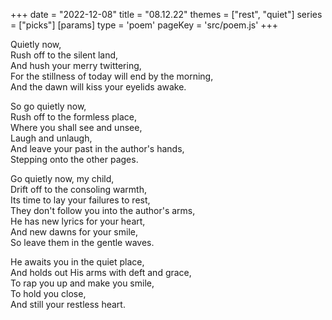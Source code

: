 +++
date = "2022-12-08"
title = "08.12.22"
themes = ["rest", "quiet"]
series = ["picks"]
[params]
  type = 'poem'
  pageKey = 'src/poem.js'
+++

Quietly now,  
Rush off to the silent land,  
And hush your merry twittering,  
For the stillness of today will end by the morning,  
And the dawn will kiss your eyelids awake.  
  
So go quietly now,  
Rush off to the formless place,  
Where you shall see and unsee,  
Laugh and unlaugh,  
And leave your past in the author's hands,  
Stepping onto the other pages.  
  
Go quietly now, my child,  
Drift off to the consoling warmth,  
Its time to lay your failures to rest,  
They don't follow you into the author's arms,  
He has new lyrics for your heart,  
And new dawns for your smile,  
So leave them in the gentle waves.  
  
He awaits you in the quiet place,  
And holds out His arms with deft and grace,  
To rap you up and make you smile,  
To hold you close,  
And still your restless heart.
